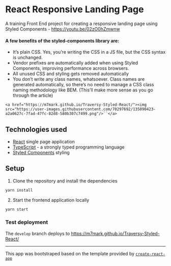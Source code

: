 # React Responsive Landing Page

A training Front End project for creating a responsive landing page using Styled Components - https://youtu.be/02zO0hZmwnw

#### A few benefits of the styled-components library are:

- It’s plain CSS. Yes, you’re writing the CSS in a JS file, but the CSS syntax is unchanged.
- Vendor prefixes are automatically added when using Styled Components, improving performance across browsers.
- All unused CSS and styling gets removed automatically
- You don’t write any class names, whatsoever. Class names are generated automatically, so there’s no need to manage a CSS class naming methodology like BEM. (This’ll make more sense as you go through the article)

`<a href="https://m7mark.github.io/Traversy-Styled-React/"><img src="https://user-images.githubusercontent.com/70297692/135090423-a2a0627c-7fad-47fc-82d8-580b307c7499.png"/>``</a>`

## Technologies used

- [React](https://reactjs.org/) single page application
- [TypeScript](https://www.typescriptlang.org) - a strongly typed programming language
- [Styled Components](https://styled-components.com/) styling

## Setup

1. Clone the repository and install the dependencies

```bash
yarn install
```

2. Start the frontend application locally

```bash
yarn start
```

### Test deployment

The `develop` branch deploys to https://m7mark.github.io/Traversy-Styled-React/

---

This app was bootstraped based on the template provided by [`create-react-app`](https://github.com/facebook/create-react-app)

